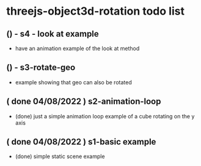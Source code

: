 # threejs-object3d-rotation todo list

## () - s4 - look at example
* have an animation example of the look at method

## () - s3-rotate-geo
* example showing that geo can also be rotated

## ( done 04/08/2022 ) s2-animation-loop
* (done) just a simple animation loop example of a cube rotating on the y axis

## ( done 04/08/2022 ) s1-basic example
* (done) simple static scene example

